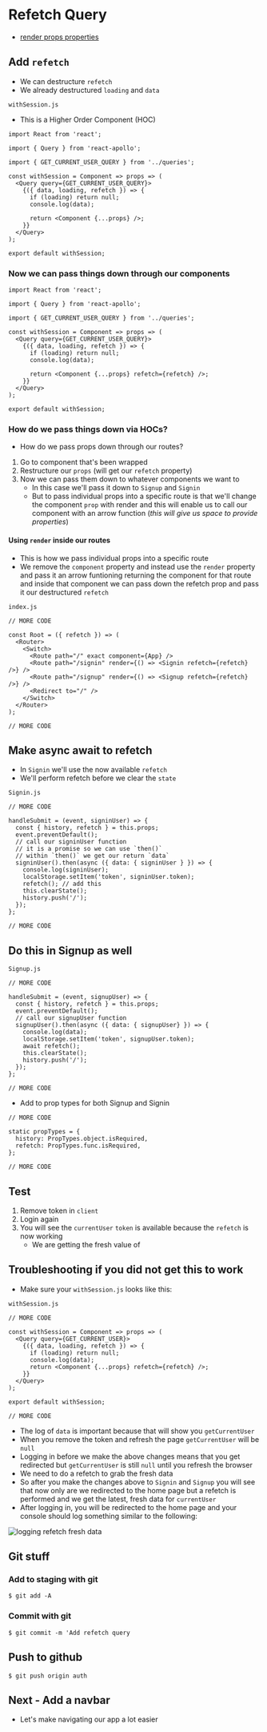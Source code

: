 # Refetch Query
* [render props properties](https://www.apollographql.com/docs/react/essentials/queries.html)

## Add  `refetch`
* We can destructure `refetch`
* We already destructured `loading` and `data`

`withSession.js`

* This is a Higher Order Component (HOC)

```
import React from 'react';

import { Query } from 'react-apollo';

import { GET_CURRENT_USER_QUERY } from '../queries';

const withSession = Component => props => (
  <Query query={GET_CURRENT_USER_QUERY}>
    {({ data, loading, refetch }) => {
      if (loading) return null;
      console.log(data);

      return <Component {...props} />;
    }}
  </Query>
);

export default withSession;
```

### Now we can pass things down through our components

```
import React from 'react';

import { Query } from 'react-apollo';

import { GET_CURRENT_USER_QUERY } from '../queries';

const withSession = Component => props => (
  <Query query={GET_CURRENT_USER_QUERY}>
    {({ data, loading, refetch }) => {
      if (loading) return null;
      console.log(data);

      return <Component {...props} refetch={refetch} />;
    }}
  </Query>
);

export default withSession;
```

### How do we pass things down via HOCs?
* How do we pass props down through our routes?

1. Go to component that's been wrapped
2. Restructure our `props` (will get our `refetch` property)
3. Now we can pass them down to whatever components we want to
    * In this case we'll pass it down to `Signup` and `Signin`
    * But to pass individual props into a specific route is that we'll change the component `prop` with render and this will enable us to call our component with an arrow function (_this will give us space to provide properties_)

#### Using `render` inside our routes
* This is how we pass individual props into a specific route
* We remove the `component` property and instead use the `render` property and pass it an arrow funtioning returning the component for that route and inside that component we can pass down the refetch prop and pass it our destructured `refetch`

`index.js`

```
// MORE CODE

const Root = ({ refetch }) => (
  <Router>
    <Switch>
      <Route path="/" exact component={App} />
      <Route path="/signin" render={() => <Signin refetch={refetch} />} />
      <Route path="/signup" render={() => <Signup refetch={refetch} />} />
      <Redirect to="/" />
    </Switch>
  </Router>
);

// MORE CODE
```

## Make async await to refetch
* In `Signin` we'll use the now available `refetch`
* We'll perform refetch before we clear the `state`

`Signin.js`

```
// MORE CODE

handleSubmit = (event, signinUser) => {
  const { history, refetch } = this.props;
  event.preventDefault();
  // call our signinUser function
  // it is a promise so we can use `then()`
  // within `then()` we get our return `data`
  signinUser().then(async ({ data: { signinUser } }) => {
    console.log(signinUser);
    localStorage.setItem('token', signinUser.token);
    refetch(); // add this
    this.clearState();
    history.push('/');
  });
};

// MORE CODE
```

## Do this in Signup as well
`Signup.js`

```
// MORE CODE

handleSubmit = (event, signupUser) => {
  const { history, refetch } = this.props;
  event.preventDefault();
  // call our signupUser function
  signupUser().then(async ({ data: { signupUser} }) => {
    console.log(data);
    localStorage.setItem('token', signupUser.token);
    await refetch();
    this.clearState();
    history.push('/');
  });
};

// MORE CODE
```

* Add to prop types for both Signup and Signin

```
// MORE CODE

static propTypes = {
  history: PropTypes.object.isRequired,
  refetch: PropTypes.func.isRequired,
};

// MORE CODE
```

## Test
1. Remove token in `client`
2. Login again
3. You will see the `currentUser` `token` is available because the `refetch` is now working
    - We are getting the fresh value of

## Troubleshooting if you did not get this to work
* Make sure your `withSession.js` looks like this:

`withSession.js`

```
// MORE CODE

const withSession = Component => props => (
  <Query query={GET_CURRENT_USER}>
    {({ data, loading, refetch }) => {
      if (loading) return null;
      console.log(data);
      return <Component {...props} refetch={refetch} />;
    }}
  </Query>
);

export default withSession;

// MORE CODE
```

* The log of `data` is important because that will show you `getCurrentUser`
* When you remove the token and refresh the page `getCurrentUser` will be `null`
* Logging in before we make the above changes means that you get redirected but `getCurrentUser` is still `null` until you refresh the browser
* We need to do a refetch to grab the fresh data
* So after you make the changes above to `Signin` and `Signup` you will see that now only are we redirected to the home page but a refetch is performed and we get the latest, fresh data for `currentUser`
* After logging in, you will be redirected to the home page and your console should log something similar to the following:

![logging refetch fresh data](https://i.imgur.com/KBzOrBr.png)

## Git stuff

### Add to staging with git
`$ git add -A`

### Commit with git
`$ git commit -m 'Add refetch query`

## Push to github
`$ git push origin auth`

## Next - Add a navbar
* Let's make navigating our app a lot easier
